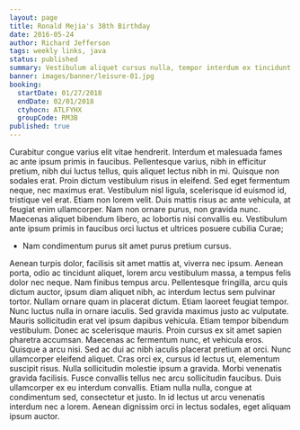```yaml
---
layout: page
title: Ronald Mejia's 38th Birthday
date: 2016-05-24
author: Richard Jefferson
tags: weekly links, java
status: published
summary: Vestibulum aliquet cursus nulla, tempor interdum ex tincidunt sit.
banner: images/banner/leisure-01.jpg
booking:
  startDate: 01/27/2018
  endDate: 02/01/2018
  ctyhocn: ATLFYHX
  groupCode: RM3B
published: true
---
```

Curabitur congue varius elit vitae hendrerit. Interdum et malesuada fames ac ante ipsum primis in faucibus. Pellentesque varius, nibh in efficitur pretium, nibh dui luctus tellus, quis aliquet lectus nibh in mi. Quisque non sodales erat. Proin dictum vestibulum risus in eleifend. Sed eget fermentum neque, nec maximus erat. Vestibulum nisl ligula, scelerisque id euismod id, tristique vel erat. Etiam non lorem velit. Duis mattis risus ac ante vehicula, at feugiat enim ullamcorper. Nam non ornare purus, non gravida nunc. Maecenas aliquet bibendum libero, ac lobortis nisi convallis eu. Vestibulum ante ipsum primis in faucibus orci luctus et ultrices posuere cubilia Curae;

* Nam condimentum purus sit amet purus pretium cursus.

Aenean turpis dolor, facilisis sit amet mattis at, viverra nec ipsum. Aenean porta, odio ac tincidunt aliquet, lorem arcu vestibulum massa, a tempus felis dolor nec neque. Nam finibus tempus arcu. Pellentesque fringilla, arcu quis dictum auctor, ipsum diam aliquet nibh, ac interdum lectus sem pulvinar tortor. Nullam ornare quam in placerat dictum. Etiam laoreet feugiat tempor. Nunc luctus nulla in ornare iaculis. Sed gravida maximus justo ac vulputate. Mauris sollicitudin erat vel ipsum dapibus vehicula. Etiam tempor bibendum vestibulum. Donec ac scelerisque mauris. Proin cursus ex sit amet sapien pharetra accumsan. Maecenas ac fermentum nunc, et vehicula eros. Quisque a arcu nisi. Sed ac dui ac nibh iaculis placerat pretium at orci. Nunc ullamcorper eleifend aliquet.
Cras orci ex, cursus id lectus ut, elementum suscipit risus. Nulla sollicitudin molestie ipsum a gravida. Morbi venenatis gravida facilisis. Fusce convallis tellus nec arcu sollicitudin faucibus. Duis ullamcorper ex eu interdum convallis. Etiam nulla nulla, congue at condimentum sed, consectetur et justo. In id lectus ut arcu venenatis interdum nec a lorem. Aenean dignissim orci in lectus sodales, eget aliquam ipsum auctor.
